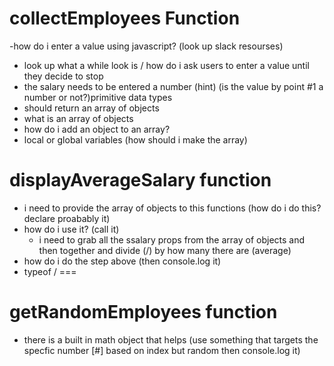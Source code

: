 # collectEmployees Function
-how do i enter a value using javascript? (look up slack resourses)
- look up what a while look is / how do i ask users to enter a value until they decide to stop
- the salary needs to be entered a number (hint) (is the value by point #1 a number or not?)primitive data types
- should return an array of objects
- what is an array of objects
- how do i add an object to an array?
- local or global variables (how should i make the array)
# displayAverageSalary function
- i need to provide the array of objects to this functions (how do i do this? declare proabably it)
- how do i use it? (call it)
    - i need to grab all the ssalary props from the array of objects and then together and divide (/) by how many there are (average)
- how do i do the step above (then console.log it)
- typeof / ===
# getRandomEmployees function
- there is a built in math object that helps (use something that targets the specfic number [#] based on index but random then console.log it)